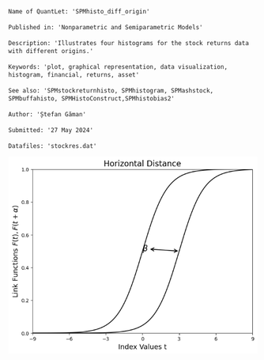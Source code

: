 ```
Name of QuantLet: 'SPMhisto_diff_origin'

Published in: 'Nonparametric and Semiparametric Models'

Description: 'Illustrates four histograms for the stock returns data with different origins.'

Keywords: 'plot, graphical representation, data visualization, histogram, financial, returns, asset'

See also: 'SPMstockreturnhisto, SPMhistogram, SPMashstock, SPMbuffahisto, SPMHistoConstruct,SPMhistobias2'

Author: 'Ștefan Găman'

Submitted: '27 May 2024'

Datafiles: 'stockres.dat'

```
![Histogram](https://raw.githubusercontent.com/StefanGam/test-repo/main/Exemple1/coeffU_transparent.png?token=BE4CI72J6OTCKTOLERDZCELHFWZLU)


